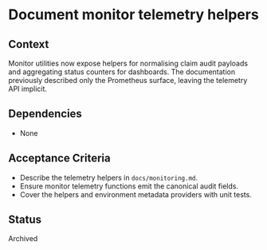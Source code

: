 # Document monitor telemetry helpers

## Context
Monitor utilities now expose helpers for normalising claim audit payloads and
aggregating status counters for dashboards. The documentation previously
described only the Prometheus surface, leaving the telemetry API implicit.

## Dependencies
- None

## Acceptance Criteria
- Describe the telemetry helpers in `docs/monitoring.md`.
- Ensure monitor telemetry functions emit the canonical audit fields.
- Cover the helpers and environment metadata providers with unit tests.

## Status
Archived

